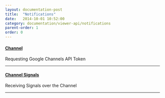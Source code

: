 ```yaml
---
layout: documentation-post
title:  "Notifications"
date:   2014-10-01 10:52:00
category: documentation/viewer-api/notifications
parent-order: 1
order: 0
---
```


#### [Channel]({{site.absoluteurl}}documentation/viewer-api/notifications/channel)

Requesting Google Channels API Token

***

#### [Channel Signals]({{site.absoluteurl}}documentation/viewer-api/notifications/signals)

Receiving Signals over the Channel

***
